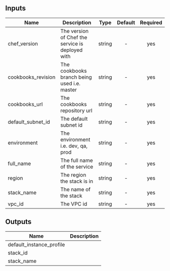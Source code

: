 
## Inputs

| Name | Description | Type | Default | Required |
|------|-------------|:----:|:-----:|:-----:|
| chef_version | The version of Chef the service is deployed with | string | - | yes |
| cookbooks_revision | The cookbooks branch being used i.e. master | string | - | yes |
| cookbooks_url | The cookbooks repository url | string | - | yes |
| default_subnet_id | The default subnet id | string | - | yes |
| environment | The environment i.e. dev, qa, prod | string | - | yes |
| full_name | The full name of the service | string | - | yes |
| region | The region the stack is in | string | - | yes |
| stack_name | The name of the stack | string | - | yes |
| vpc_id | The VPC id | string | - | yes |

## Outputs

| Name | Description |
|------|-------------|
| default_instance_profile |  |
| stack_id |  |
| stack_name |  |

